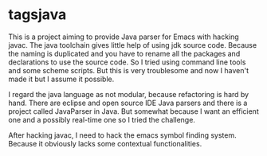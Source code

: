 # tagsjava
This is a project aiming to provide Java parser for Emacs with hacking javac.
The java toolchain gives little help of using jdk source code.
Because the naming is duplicated and you have to rename all the packages and declarations to use the source code.
So I tried using command line tools and some scheme scripts.
But this is very troublesome and now I haven't made it but I assume it possible.

I regard the java language as not modular, because refactoring is hard by hand.
There are eclipse and open source IDE Java parsers and there is a project called JavaParser in Java.
But somewhat because I want an efficient one and a possibly real-time one so I tried the challenge.

After hacking javac, I need to hack the emacs symbol finding system. 
Because it obviously lacks some contextual functionalities.
